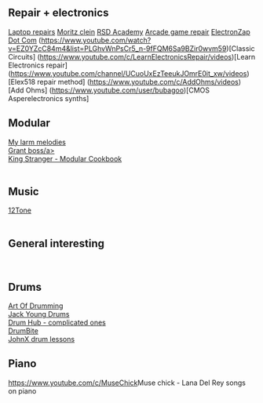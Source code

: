 ## Repair + electronics

[Laptop repairs](https://www.youtube.com/c/Electronicsrepairschool)
[Moritz clein](https://www.youtube.com/c/MoritzKlein0)
[RSD Academy](https://www.youtube.com/c/RSDAcademy)
[Arcade game repair](https://www.youtube.com/playlist?list=PLU6ytK7vscRKIf5VkLRppId82X8-lsslq)
[ElectronZap Dot Com](https://www.youtube.com/c/Electronzap/videos)
(https://www.youtube.com/watch?v=EZ0YZcC84m4&list=PLGhvWnPsCr5_n-9fFQM6Sa9BZir0wvm59)[Classic Circuits]
(https://www.youtube.com/c/LearnElectronicsRepair/videos)[Learn Electronics repair]
(https://www.youtube.com/channel/UCuoUxEzTeeukJOmrE0it_xw/videos)[Elex518 repair method]
(https://www.youtube.com/c/AddOhms/videos)[Add Ohms]
(https://www.youtube.com/user/bubagoo)[CMOS Asperelectronics synths]

<h2> Modular </h2>

<a href ="https://www.youtube.com/c/mylarmelodies">My larm melodies</a><br>
<a href ="https://www.youtube.com/channel/UCZFzMDSo44J7Zp7geOZiUlA">Grant boss/a><br>
<a href ="https://www.youtube.com/watch?v=byhqjvFEtME&list=PLcbE-2WVEz7KU-AKvHlDn_V5HrxJjjEn2">King Stranger - Modular Cookbook</a><br>
<a href ="#"></a><br>

<h2> Music </h2>

<a href ="https://www.youtube.com/channel/UCTUtqcDkzw7bisadh6AOx5w">12Tone</a><br>
<a href ="#"></a><br>

<h2> General interesting </h2>

<a href ="#"></a><br>

<h2> Drums </h2>

<a href ="https://www.youtube.com/user/ProgAndDrums">Art Of Drumming</a><br>
<a href ="https://www.youtube.com/user/TheViolaLion">Jack Young Drums</a><br>
<a href ="https://www.youtube.com/c/DrumHubTuition/playlists">Drum Hub - complicated ones</a><br>
<a href ="https://www.youtube.com/channel/UCnBBFIxpkE2FErKejRDBvLA/videos">DrumBite</a><br>
<a href ="https://www.youtube.com/c/JohnXDrumLessons">JohnX drum lessons</a><br>


<h2> Piano </h2>
<a href ="#">https://www.youtube.com/c/MuseChick</a>Muse chick - Lana Del Rey songs on piano<br>
